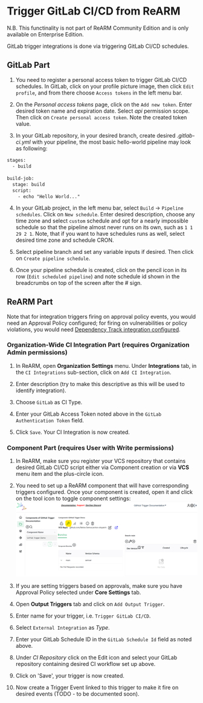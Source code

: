 # Trigger GitLab CI/CD from ReARM

N.B. This functinality is not part of ReARM Community Edition and is only available on Enterprise Edition.

GitLab trigger integrations is done via triggering GitLab CI/CD schedules.

## GitLab Part
1. You need to register a personal access token to trigger GitLab CI/CD schedules. In GitLab, click on your profile picture image, then click `Edit profile`, and from there choose `Access tokens` in the left menu bar.

2. On the *Personal access tokens* page, click on the `Add new token`. Enter desired token name and expiration date. Select *api* permission scope. Then click on `Create personal access token`. Note the created token value.

3. In your GitLab repository, in your desired branch, create desired *.gitlab-ci.yml* with your pipeline, the most basic hello-world pipeline may look as following:

```
stages:
  - build

build-job:
  stage: build
  script:
    - echo "Hello World..."
```

4. In your GitLab project, in the left menu bar, select `Build` -> `Pipeline schedules`. Click on `New schedule`. Enter desired description, choose any time zone and select `custom` schedule and opt for a nearly impossible schedule so that the pipeline almost never runs on its own, such as `1 1 29 2 1`. Note, that if you want to have schedules runs as well, select desired time zone and schedule CRON.

5. Select pipeline branch and set any variable inputs if desired. Then click on `Create pipeline schedule`.

6. Once your pipeline schedule is created, click on the pencil icon in its row (`Edit scheduled pipeline`) and note schedule id shown in the breadcrumbs on top of the screen after the # sign.

## ReARM Part

Note that for integration triggers firing on approval policy events, you would need an Approval Policy configured; for firing on vulnerabilities or policy violations, you would need [Dependency Track integration configured](./dtrack).

### Organization-Wide CI Integration Part (requires Organization Admin permissions)

1. In ReARM, open **Organization Settings** menu. Under **Integrations** tab, in the `CI Integrations` sub-section, click on `Add CI Integration`.

2. Enter description (try to make this descriptive as this will be used to identify integration).

3. Choose `GitLab` as CI Type. 

4. Enter your GitLab Access Token noted above in the `GitLab Authentication Token` field.

5. Click `Save`. Your CI Integration is now created.


### Component Part (requires User with Write permissions)

1. In ReARM, make sure you register your VCS repository that contains desired GitLab CI/CD script either via Component creation or via **VCS** menu item and the plus-circle icon.

2. You need to set up a ReARM component that will have corresponding triggers configured. Once your component is created, open it and click on the tool icon to toggle component settings:
![Toggle Component Settings in Reliza Hub UI](images/component-settings-icon.png)

3. If you are setting triggers based on approvals, make sure you have Approval Policy selected under **Core Settings** tab.

4. Open **Output Triggers** tab and click on `Add Output Trigger`.

5. Enter name for your trigger, i.e. `Trigger GitLab CI/CD`.

6. Select `External Integration` as *Type*.

7. Enter your GitLab Schedule ID in the `GitLab Schedule Id` field as noted above.

8. Under *CI Repository* click on the Edit icon and select your GitLab repository containing desired CI workflow set up above.

9. Click on 'Save', your trigger is now created.

10. Now create a Trigger Event linked to this trigger to make it fire on desired events (TODO - to be documented soon).